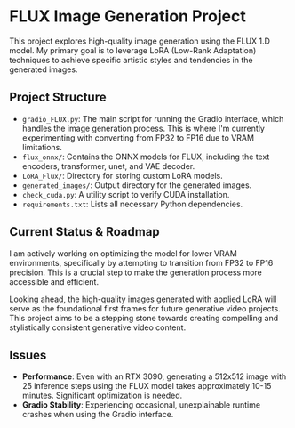 # FLUX Image Generation Project

This project explores high-quality image generation using the FLUX 1.D model. My primary goal is to leverage LoRA (Low-Rank Adaptation) techniques to achieve specific artistic styles and tendencies in the generated images.

## Project Structure

- `gradio_FLUX.py`: The main script for running the Gradio interface, which handles the image generation process. This is where I'm currently experimenting with converting from FP32 to FP16 due to VRAM limitations.
- `flux_onnx/`: Contains the ONNX models for FLUX, including the text encoders, transformer, unet, and VAE decoder.
- `LoRA_Flux/`: Directory for storing custom LoRA models.
- `generated_images/`: Output directory for the generated images.
- `check_cuda.py`: A utility script to verify CUDA installation.
- `requirements.txt`: Lists all necessary Python dependencies.

## Current Status & Roadmap

I am actively working on optimizing the model for lower VRAM environments, specifically by attempting to transition from FP32 to FP16 precision. This is a crucial step to make the generation process more accessible and efficient.

Looking ahead, the high-quality images generated with applied LoRA will serve as the foundational first frames for future generative video projects. This project aims to be a stepping stone towards creating compelling and stylistically consistent generative video content.

## Issues

- **Performance**: Even with an RTX 3090, generating a 512x512 image with 25 inference steps using the FLUX model takes approximately 10-15 minutes. Significant optimization is needed.
- **Gradio Stability**: Experiencing occasional, unexplainable runtime crashes when using the Gradio interface.